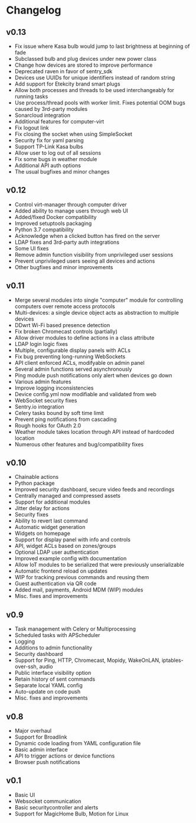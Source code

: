 # Changelog
## v0.13
* Fix issue where Kasa bulb would jump to last brightness at beginning of fade
* Subclassed bulb and plug devices under new power class
* Change how devices are stored to improve performance
* Deprecated raven in favor of sentry_sdk
* Devices use UUIDs for unique identifiers instead of random string
* Add support for Etekcity brand smart plugs
* Allow both processes and threads to be used interchangeably for running tasks
* Use process/thread pools with worker limit. Fixes potential OOM bugs caused by 3rd-party modules
* Sonarcloud integration
* Additional features for computer-virt
* Fix logout link
* Fix closing the socket when using SimpleSocket
* Security fix for yaml parsing
* Support TP-Link Kasa bulbs
* Allow user to log out of all sessions
* Fix some bugs in weather module
* Additional API auth options
* The usual bugfixes and minor changes
## v0.12
* Control virt-manager through computer driver
* Added ability to manage users through web UI
* Added/fixed Docker compatibility
* Improved setuptools packaging
* Python 3.7 compatibility 
* Acknowledge when a clicked button has fired on the server
* LDAP fixes and 3rd-party auth integrations
* Some UI fixes
* Remove admin function visibility from unprivileged user sessions
* Prevent unprivileged users seeing all devices and actions
* Other bugfixes and minor improvements
## v0.11
* Merge several modules into single "computer" module for controlling computers over remote access protocols
* Multi-devices: a single device object acts as abstraction to multiple devices
* DDwrt Wi-Fi based presence detection
* Fix broken Chromecast controls (partially)
* Allow driver modules to define actions in a class attribute
* LDAP login logic fixes
* Multiple, configurable display panels with ACLs
* Fix bug preventing long-running WebSockets
* API client enforced ACLs, modifyable on admin panel
* Several admin functions served asynchronously
* Ping module push notifications only alert when devices go down
* Various admin features
* Improve logging inconsistencies
* Device config.yml now modifiable and validated from web
* WebSocket security fixes
* Sentry.io integration
* Celery tasks bound by soft time limit
* Prevent ping notifications from cascading
* Rough hooks for OAuth 2.0
* Weather module takes location through API instead of hardcoded location
* Numerous other features and bug/compatibility fixes

## v0.10
* Chainable actions
* Python package
* Improved security dashboard, secure video feeds and recordings
* Centrally managed and compressed assets
* Support for additional modules
* Jitter delay for actions
* Security fixes
* Ability to revert last command
* Automatic widget generation
* Widgets on homepage
* Support for display panel with info and controls
* API, widget ACLs based on zones/groups
* Optional LDAP user authentication
* Improved example config with documentation
* Allow IoT modules to be serialized that were previously unserializable
* Automatic frontend reload on updates
* WIP for tracking previous commands and reusing them
* Guest authentication via QR code
* Added mail, payments, Android MDM (WIP) modules
* Misc. fixes and improvements

## v0.9
* Task management with Celery or Multiprocessing
* Scheduled tasks with APScheduler
* Logging
* Additions to admin functionality
* Security dashboard
* Support for Ping, HTTP, Chromecast, Mopidy, WakeOnLAN, iptables-over-ssh, audio
* Public interface visibility option
* Retain history of sent commands
* Separate local YAML config
* Auto-update on code push
* Misc. fixes and improvements

## v0.8
* Major overhaul
* Support for Broadlink
* Dynamic code loading from YAML configuration file
* Basic admin interface
* API to trigger actions or device functions
* Browser push notifications

## v0.1
* Basic UI
* Websocket communication
* Basic securitycontroller and alerts
* Support for MagicHome Bulb, Motion for Linux
